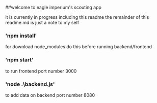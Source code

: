 ##welcome to eagle imperium's scouting app

it is currently in progress including this readme
the remainder of this readme.md is just a note to my self


### 'npm install'
for download node_modules
do this before running backend/frontend

### 'npm start'
to run frontend
port number 3000

### 'node .\backend.js'
to add data on backend
port number 8080